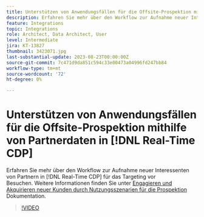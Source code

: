 ```yaml
---
title: Unterstützen von Anwendungsfällen für die Offsite-Prospektion mithilfe von Partnerdaten in [!DNL Real-Time CDP]
description: Erfahren Sie mehr über den Workflow zur Aufnahme neuer Interessenten von Partnern in [!DNL Real-Time CDP] für das Targeting vor Besuchen. 
feature: Integrations
topic: Integrations
role: Architect, Data Architect, User
level: Intermediate
jira: KT-13827
thumbnail: 3423071.jpg
last-substantial-update: 2023-08-23T00:00:00Z
source-git-commit: 7c471d9da851c594c33e00473a04996fd247bb84
workflow-type: tm+mt
source-wordcount: '72'
ht-degree: 0%

---
```


# Unterstützen von Anwendungsfällen für die Offsite-Prospektion mithilfe von Partnerdaten in [!DNL Real-Time CDP]

Erfahren Sie mehr über den Workflow zur Aufnahme neuer Interessenten von Partnern in [!DNL Real-Time CDP] für das Targeting vor Besuchen. Weitere Informationen finden Sie unter [Engagieren und Akquirieren neuer Kunden durch Nutzungsszenarien für die Prospektion](https://experienceleague.adobe.com/docs/experience-platform/rtcdp/use-cases/partner-data/prospecting.html) Dokumentation.

>[!VIDEO](https://video.tv.adobe.com/v/3423071/?learn=on)
